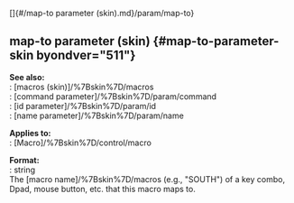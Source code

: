 []{#/map-to parameter (skin).md}/param/map-to}    
## map-to parameter (skin) {#map-to-parameter-skin byondver="511"}    
**See also:**    
:   [macros (skin)]/%7Bskin%7D/macros    
:   [command parameter]/%7Bskin%7D/param/command    
:   [id parameter]/%7Bskin%7D/param/id    
:   [name parameter]/%7Bskin%7D/param/name    
<!-- -->    
**Applies to:**    
:   [Macro]/%7Bskin%7D/control/macro    
<!-- -->    
**Format:**    
:   string    
The [macro name]/%7Bskin%7D/macros (e.g., \"SOUTH\") of a key combo,    
Dpad, mouse button, etc. that this macro maps to.  